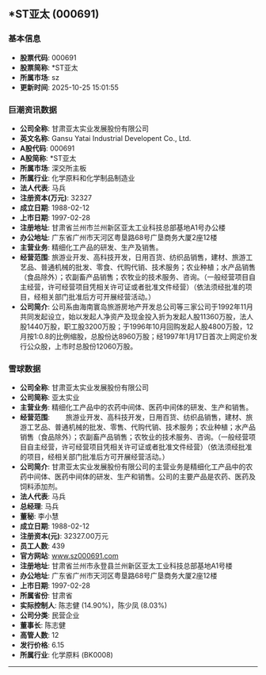 ## *ST亚太 (000691)

### 基本信息

- **股票代码**: 000691
- **股票简称**: *ST亚太
- **所属市场**: sz
- **更新时间**: 2025-10-25 15:01:55

### 巨潮资讯数据

- **公司全称**: 甘肃亚太实业发展股份有限公司
- **英文名称**: Gansu Yatai Industrial Developent Co., Ltd.
- **A股代码**: 000691
- **A股简称**: *ST亚太
- **所属市场**: 深交所主板
- **所属行业**: 化学原料和化学制品制造业
- **法人代表**: 马兵
- **注册资本(万元)**: 32327
- **成立日期**: 1988-02-12
- **上市日期**: 1997-02-28
- **注册地址**: 甘肃省兰州市兰州新区亚太工业科技总部基地A1号办公楼
- **办公地址**: 广东省广州市天河区粤垦路68号广垦商务大厦2座12楼
- **主营业务**: 精细化工产品的研发、生产及销售。
- **经营范围**: 旅游业开发、高科技开发，日用百货、纺织品销售，建材、旅游工艺品、普通机械的批发、零食、代购代销、技术服务；农业种植；水产品销售（食品除外）；农副畜产品销售；农牧业的技术服务、咨询。（一般经营项目自主经营，许可经营项目凭相关许可证或者批准文件经营）（依法须经批准的项目，经相关部门批准后方可开展经营活动。）
- **公司简介**: 公司系由海南寰岛旅游房地产开发总公司等三家公司于1992年11月共同发起设立，始以发起人净资产及现金投入折为发起人股11360万股，法人股1440万股，职工股3200万股；于1996年10月回购发起人股4800万股，12月按1:0.8的比例缩股，总股份达8960万股；经1997年1月17日首次上网定价发行公众股，上市时总股份12060万股。

### 雪球数据

- **公司全称**: 甘肃亚太实业发展股份有限公司
- **公司简称**: 亚太实业
- **主营业务**: 精细化工产品中的农药中间体、医药中间体的研发、生产和销售。
- **经营范围**: 　　旅游业开发、高科技开发，日用百货、纺织品销售，建材、旅游工艺品、普通机械的批发、零售、代购代销、技术服务；农业种植；水产品销售（食品除外）；农副畜产品销售；农牧业的技术服务、咨询。（一般经营项目自主经营，许可经营项目凭相关许可证或者批准文件经营）（依法须经批准的项目，经相关部门批准后方可开展经营活动。）
- **公司简介**: 甘肃亚太实业发展股份有限公司的主营业务是精细化工产品中的农药中间体、医药中间体的研发、生产和销售。公司的主要产品是农药、医药及饲料添加剂。
- **法人代表**: 马兵
- **总经理**: 马兵
- **董秘**: 李小慧
- **成立日期**: 1988-02-12
- **注册资本(元)**: 32327.00万元
- **员工人数**: 439
- **官方网站**: www.sz000691.com
- **注册地址**: 甘肃省兰州市永登县兰州新区亚太工业科技总部基地A1号楼
- **办公地址**: 广东省广州市天河区粤垦路68号广垦商务大厦2座12楼
- **上市日期**: 1997-02-28
- **所属省份**: 甘肃省
- **实际控制人**: 陈志健 (14.90%)，陈少凤 (8.03%)
- **公司分类**: 民营企业
- **董事长**: 陈志健
- **高管人数**: 12
- **发行价格**: 6.15
- **所属行业**: 化学原料 (BK0008)

---